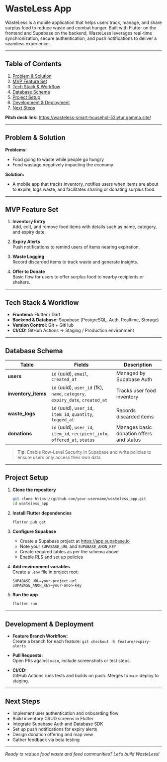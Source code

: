 # WasteLess App

WasteLess is a mobile application that helps users track, manage, and share surplus food to reduce waste and combat hunger. Built with Flutter on the frontend and Supabase on the backend, WasteLess leverages real-time synchronization, secure authentication, and push notifications to deliver a seamless experience.

---

## Table of Contents

1. [Problem & Solution](#problem--solution)
2. [MVP Feature Set](#mvp-feature-set)
3. [Tech Stack & Workflow](#tech-stack--workflow)
4. [Database Schema](#database-schema)
5. [Project Setup](#project-setup)
6. [Development & Deployment](#development--deployment)
7. [Next Steps](#next-steps)

**Pitch deck link:** https://wasteless-smart-househol-52lytur.gamma.site/

---

## Problem & Solution

**Problems:**
- Food going to waste while people go hungry
- Food wastage negatively impacting the economy

**Solution:**
- A mobile app that tracks inventory, notifies users when items are about to expire, logs waste, and facilitates sharing or donating surplus food.

---

## MVP Feature Set

1. **Inventory Entry**  
   Add, edit, and remove food items with details such as name, category, and expiry date.

2. **Expiry Alerts**  
   Push notifications to remind users of items nearing expiration.

3. **Waste Logging**  
   Record discarded items to track waste and generate insights.

4. **Offer to Donate**  
   Basic flow for users to offer surplus food to nearby recipients or shelters.

---

## Tech Stack & Workflow

- **Frontend:** Flutter / Dart  
- **Backend & Database:** Supabase (PostgreSQL, Auth, Realtime, Storage)
- **Version Control:** Git + GitHub
- **CI/CD:** GitHub Actions → Staging / Production environment

---

## Database Schema

| Table               | Fields                                                              | Description                                 |
|---------------------|---------------------------------------------------------------------|---------------------------------------------|
| **users**           | `id` (uuid), `email`, `created_at`                                 | Managed by Supabase Auth                    |
| **inventory_items** | `id` (uuid), `user_id` (fk), `name`, `category`, `expiry_date`, `created_at` | Tracks user food inventory                  |
| **waste_logs**      | `id` (uuid), `user_id`, `item_id`, `quantity`, `logged_at`         | Records discarded items                     |
| **donations**       | `id` (uuid), `user_id`, `item_id`, `recipient_info`, `offered_at`, `status` | Manages basic donation offers and status    |

> **Tip:** Enable Row-Level Security in Supabase and write policies to ensure users only access their own data.

---

## Project Setup

1. **Clone the repository**  
   ```bash
   git clone https://github.com/your-username/wasteless_app.git
   cd wasteless_app
   ```

2. **Install Flutter dependencies**  
   ```bash
   flutter pub get
   ```

3. **Configure Supabase**  
   - Create a Supabase project at https://app.supabase.io
   - Note your `SUPABASE_URL` and `SUPABASE_ANON_KEY`
   - Create required tables as per the schema above
   - Enable RLS and set up policies

4. **Add environment variables**  
   Create a `.env` file in project root:
   ```env
   SUPABASE_URL=your-project-url
   SUPABASE_ANON_KEY=your-anon-key
   ```

5. **Run the app**  
   ```bash
   flutter run
   ```

---

## Development & Deployment

- **Feature Branch Workflow:**  
  Create a branch for each feature: `git checkout -b feature/expiry-alerts`

- **Pull Requests:**  
  Open PRs against `main`, include screenshots or test steps.

- **CI/CD:**  
  GitHub Actions runs tests and builds on push. Merges to `main` deploy to staging.

---

## Next Steps

- Implement user authentication and onboarding flow
- Build inventory CRUD screens in Flutter
- Integrate Supabase Auth and Database SDK
- Set up push notifications for expiry alerts
- Design donation offering and map view
- Gather feedback via beta testing


---

_Ready to reduce food waste and feed communities? Let’s build WasteLess!_
